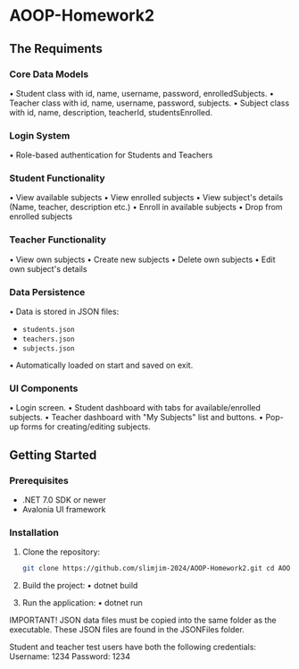 # AOOP-Homework2

## The Requiments

### Core Data Models

• Student class with id, name, username, password, enrolledSubjects.
• Teacher class with id, name, username, password, subjects.
• Subject class with id, name, description, teacherId, studentsEnrolled.


### Login System

• Role-based authentication for Students and Teachers


### Student Functionality

• View available subjects
• View enrolled subjects
• View subject's details (Name, teacher, description etc.)
• Enroll in available subjects
• Drop from enrolled subjects


### Teacher Functionality

• View own subjects
• Create new subjects
• Delete own subjects
• Edit own subject's details


### Data Persistence

• Data is stored in JSON files:
  - `students.json`
  - `teachers.json`
  - `subjects.json`

• Automatically loaded on start and saved on exit.


### UI Components

• Login screen.
• Student dashboard with tabs for available/enrolled subjects.
• Teacher dashboard with "My Subjects" list and buttons.
• Pop-up forms for creating/editing subjects.

## Getting Started

### Prerequisites
- .NET 7.0 SDK or newer
- Avalonia UI framework

### Installation
1. Clone the repository:
   ```bash
   git clone https://github.com/slimjim-2024/AOOP-Homework2.git cd AOOP-Homework2

2. Build the project:
• dotnet build

3. Run the application:
• dotnet run

IMPORTANT!
JSON data files must be copied into the same folder as the executable.
These JSON files are found in the JSONFiles folder.

Student and teacher test users have both the following credentials:
Username: 1234
Password: 1234

